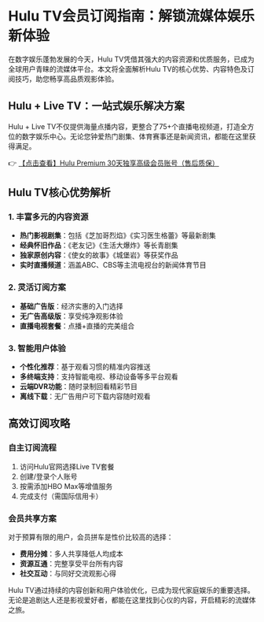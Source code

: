 # Hulu TV会员订阅指南：解锁流媒体娱乐新体验

在数字娱乐蓬勃发展的今天，Hulu TV凭借其强大的内容资源和优质服务，已成为全球用户青睐的流媒体平台。本文将全面解析Hulu TV的核心优势、内容特色及订阅技巧，助您畅享高品质观影体验。

## Hulu + Live TV：一站式娱乐解决方案

Hulu + Live TV不仅提供海量点播内容，更整合了75+个直播电视频道，打造全方位的数字娱乐中心。无论您钟爱热门剧集、体育赛事还是新闻资讯，都能在这里获得满足。

👉 [【点击查看】Hulu Premium 30天独享高级会员账号（售后质保）](https://bit.ly/HuLu_vip)

## Hulu TV核心优势解析

### 1. 丰富多元的内容资源
- **热门影视剧集**：包括《芝加哥烈焰》《实习医生格蕾》等最新剧集
- **经典怀旧作品**：《老友记》《生活大爆炸》等长青剧集
- **独家原创内容**：《使女的故事》《城堡岩》等获奖作品
- **实时直播频道**：涵盖ABC、CBS等主流电视台的新闻体育节目

### 2. 灵活订阅方案
- **基础广告版**：经济实惠的入门选择
- **无广告高级版**：享受纯净观影体验
- **直播电视套餐**：点播+直播的完美组合

### 3. 智能用户体验
- **个性化推荐**：基于观看习惯的精准内容推送
- **多终端支持**：支持智能电视、移动设备等多平台观看
- **云端DVR功能**：随时录制回看精彩节目
- **离线下载**：无广告用户可下载内容随时观看

## 高效订阅攻略

### 自主订阅流程
1. 访问Hulu官网选择Live TV套餐
2. 创建/登录个人账号
3. 按需添加HBO Max等增值服务
4. 完成支付（需国际信用卡）

### 会员共享方案
对于预算有限的用户，会员拼车是性价比较高的选择：
- **费用分摊**：多人共享降低人均成本
- **资源互通**：完整享受平台所有内容
- **社交互动**：与同好交流观影心得

Hulu TV通过持续的内容创新和用户体验优化，已成为现代家庭娱乐的重要选择。无论是追剧达人还是影视爱好者，都能在这里找到心仪的内容，开启精彩的流媒体之旅。